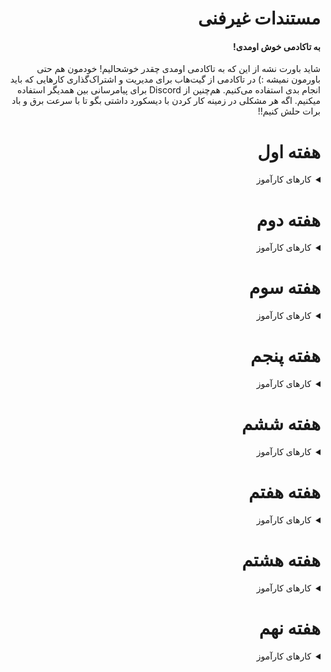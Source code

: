 
<div dir="rtl" align='right'>
  
# مستندات غیرفنی

  #### به تاکادمی خوش اومدی!
 شاید باورت نشه از این که به تاکادمی اومدی چقدر خوشحالیم! خودمون هم حتی باورمون نمیشه :)
در تاکادمی از گیت‌هاب برای مدیریت و اشتراک‌گذاری کارهایی که باید انجام بدی استفاده می‌کنیم. هم‌چنین از Discord برای پیامرسانی بین همدیگر استفاده میکنیم. اگه هر مشکلی در زمینه کار کردن با دیسکورد داشتی بگو تا با سرعت برق و باد برات حلش کنیم!!
  
# هفته اول

<details>  
  <summary> کارهای کارآموز </summary>
  
   <div dir="ltr" align='left'>
     
1. [ ] <span  dir="rtl" align='right'> تو افتتاحیه شرکت کن و سعی کن توضیحات راهبر و همیارت رو به خوبی گوش کنی و متوجه کلیت مسیری که طی خواهی کرد بشی، هر جا که سوالی داشتی حتماً بپرس. </span>
2. [ ] <span  dir="rtl" align='right'>  تایم جلسه استنداپ روزانه رو ست کنید. هر روز تو یه ساعتی با حضور راهبر و همیارت حداکثر 30 دقیقه با هم صحبت می‌کنید و از کارهایی که از جلسه قبل تا اون لحظه انجام دادی به همیارت میگی و سوالاتت رو می‌پرسی. در آغاز هر فاز هم همیارت در همین جلسه فاز و تسک هایی که باید انجام بدین رو توضیح میده. </span>
3. [ ] <span  dir="rtl" align='right'>  ایشوها و تسک‌هایی که باید انجام بدی رو توی گیتهاب پیدا کن. فیلم آموزشی ساخت ایشوهای تاکادمی رو از اینجا ببین. </span>
4. [ ] <span  dir="rtl" align='right'>  گروه‌هایی که توی دیسکورد عضو شدی رو بررسی کن و مطمئن شو در استفاده از امکاناتش مشکلی نداری. </span>
   </div>
</details>
  
  
<div dir="rtl" align='right'>
  
  
# هفته دوم
  
<details>  
  <summary> کارهای کارآموز </summary>
     <div dir="ltr" align='left'>
  
1. [ ] <span  dir="rtl" align='right'>  ما یه سری جلسات غیرفنی هم برات در نظر گرفتیم که مطالب این جلسات هم اهمیتش بیشتر از مباحث فنی نباشه، کمتر نیست! اینجاها در موردشون بخون و تفاوت هاشون رو متوجه شو. </span>
     </div>
   <div  dir="rtl" align='right'>
     
    * ارائه‌های کسب و کاری:
     
     در این ارائه‌ها از 4 نفر خواستیم که در مورد 4 موضوع جذاب براتون ارائه‌هایی داشته باشند و بعد در مورد محتوای ارائه‌ها گپ بزنیم. «متد چابک»، «مسائل حقوقی مربوط به کار در ایران»، «مسائل روانشناختی مربوط به محیط کاری» و «روش انتخاب مسیر شغلی» موضوعاتی هستند که در تاکادمی 1400 میخواهیم در موردش صحبت کنیم.
     
    * جلسات AMA یا Ask Me Anything:
     
     یک سری جلساته که توی اون جلسه شما با راهبرتون یا یک سری افراد با تجربه در شرکت یک جلسه میذارید و توی اون جلسه هرچی که دلت بخواد میتونی در مورد کار، شرکت، گذشته و آینده ستاره و هرچیزی که دوست داشتی بپرسی و درموردش صحبت کنی. [مطالعه بیشتر](https://worldofwork.io/2019/07/ask-me-anything-sessions/)
     
    * جلسات OneToOne:
     
     جلسات یک به یک یا one-on-one یک سری جلسات دیگه است که ما برات در نظر گرفتیم. توی این جلسات شما با منتور در مورد تیم خودتون و مشکلاتی که دارین یا که هرچی صحبت کنی و این در این جلسات شما میتونین فیدبک هاتون در مورد کارآموزی تون به راهبرتون بدین . [مطالعه بیشتر](https://knowyourteam.com/blog/2018/01/03/7-ways-to-prepare-for-an-effective-one-on-one-meeting-with-your-manager/) 

    * جلسات OneToOne:
     
     جلسات یک به یک یا one-on-one یک سری جلسات دیگه است که ما برات در نظر گرفتیم. توی این جلسات شما با منتور در مورد تیم خودتون و مشکلاتی که دارین یا که هرچی صحبت کنی و این در این جلسات شما میتونین فیدبک هاتون در مورد کارآموزی تون به راهبرتون بدین . [مطالعه بیشتر](https://knowyourteam.com/blog/2018/01/03/7-ways-to-prepare-for-an-effective-one-on-one-meeting-with-your-manager/)
     
     * جلسات کتابخوانی:
     
     توی جلسات کتابخوانی یک کتاب مرتبط با فضای کاری‌مون رو محور قرار میدیم و با خوندن و گفتگو در موردش سعی میکنیم مهارت‌های موردنیاز در محیط کار رو ارتقا بدیم. کتاب این دوره تاکادمی «کار عمیق» نوشته کال نیوپورت است. تو این کتاب به این مساله پرداخته میشه که چه طور میشود در یک کار عمیق و با تمرکز کامل بود. این کتاب برای شما خریداری شده و طی روزهای آینده به دستتون می‌رسه.
     
     * دورهمی‌ها:
     
     پنجشنبه‌ها که روز رسمی کارآموزی نیست میتونیم دورهمی‌هایی داشته باشیم. البته با توجه به شیوع ویروس کرونا این دورهمی‌ها هم عمدتاً مجازی هستند. برنامه دورهمی‌ها با توجه به سختی‌های اجرای مجازی متعاقباً بهتون اعلام میشه. کانتر، مافیا، کوه‌پیمایی (این یه مورد دیگه حضوریه!) و ... از برنامه‌هایی هستند که توی دورهمی‌ها ایشالا بهشون میپردازیم.
     
  </div>
  </div>
</details>
  
  <div dir="rtl" align='right'>
  
# هفته سوم
  
<details>  
  <summary> کارهای کارآموز </summary>
  
 <div dir="ltr" align='left'>
       
1. [ ] <span  dir="rtl" align='right'> [مستند سلامتی](./health.md) رو بخون </span>  
  
     </div>
  </details>
  
 
    
    
# هفته پنجم
  
<details>  
  <summary> کارهای کارآموز </summary>
  
 <div dir="ltr" align='left'>
       
1. [ ] <span  dir="rtl" align='right'> در «ارائه چابک» توسط مهندس وحید آزادگان شرکت کن. دوشنبه 1 شهریور ساعت 16 تا 17 </span>
2. [ ] <span  dir="rtl" align='right'> در جلسه کتابخوانی کتاب «کار عمیق» شرکت کن. چهارشنبه 3 شهریور ساعت 16 تا 17 </span>
  
  
     </div>
  </details>
  
  
# هفته ششم
  
<details>  
  <summary> کارهای کارآموز </summary>
  
 <div dir="ltr" align='left'>

1. [ ] <span  dir="rtl" align='right'> در جلسه AMA با آقای مهندس وحید آزادگان شرکت کن. شنبه 6 شهریور ساعت 16 تا 17  </span> 
2. [ ] <span  dir="rtl" align='right'> در «ارائه حقوقی» توسط آقای محسن روزی‌طلب شرکت کن. دوشنبه 8 شهریور ساعت 16 تا 17 </span>
3. [ ] <span  dir="rtl" align='right'> در جلسه تماشای مستند «social dilemma» شرکت کن. سه‌شنبه ساعت 16 تا 17 </span>
4. [ ] <span  dir="rtl" align='right'> در جلسه کتابخوانی کتاب «کار عمیق» شرکت کن. چهارشنبه 10 شهریور ساعت 16 تا 17 </span>
  
  
     </div>
  </details>
    
# هفته هفتم
  
<details>  
  <summary> کارهای کارآموز </summary>
  
 <div dir="ltr" align='left'>

1. [ ] <span  dir="rtl" align='right'> در جلسه AMA با آقای مهندس ایمان عیسی‌زاده شرکت کن. شنبه 13 شهریور ساعت 16 تا 17 </span>
2. [ ] <span  dir="rtl" align='right'> در «ارائه روانشناسی کار» توسط خانم کیارشی شرکت کن. دوشنبه 15 شهریور ساعت 16 تا 17 </span>
3. [ ] <span  dir="rtl" align='right'> در جلسه کتابخوانی کتاب «کار عمیق» شرکت کن. چهارشنبه 17 شهریور ساعت 16 تا 17 </span>
  
  
     </div>
  </details>
    
# هفته هشتم
  
<details>  
  <summary> کارهای کارآموز </summary>
  
 <div dir="ltr" align='left'>

1. [ ] <span  dir="rtl" align='right'> در جلسه AMA با آقای مهندس فرهاد مرادی شرکت کن. شنبه 20 شهریور ساعت 16 تا 17  </span> 
2. [ ] <span  dir="rtl" align='right'> در «ارائه جهتگیری تخصصی» توسط آقای مهندس امین شریفی شرکت کن. دوشنبه 22 شهریور ساعت 16 تا 17 </span>
3. [ ] <span  dir="rtl" align='right'> در جلسه کتابخوانی کتاب «کار عمیق» شرکت کن. چهارشنبه 24 شهریور ساعت 16 تا 17 </span>
  
  
     </div>
  </details>
    
# هفته نهم
  
<details>  
  <summary> کارهای کارآموز </summary>
  
 <div dir="ltr" align='left'>

1. [ ] <span  dir="rtl" align='right'> در جلسه AMA با آقای دکتر مرتضی رحیمی شرکت کن. شنبه 27 شهریور ساعت 16 تا 17  </span> 
  
     </div>
  </details>
    
    
    
    
</div>
